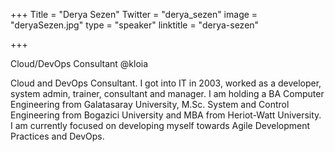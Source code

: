 +++
Title = "Derya Sezen"
Twitter = "derya_sezen"
image = "deryaSezen.jpg"
type = "speaker"
linktitle = "derya-sezen"

+++

Cloud/DevOps Consultant @kloia

Cloud and DevOps Consultant. I got into IT in 2003, worked as a developer, system admin, trainer, consultant and manager. I am holding a BA Computer Engineering from Galatasaray University, M.Sc. System and Control Engineering from Bogazici University and MBA from Heriot-Watt University. I am currently focused on developing myself towards Agile Development Practices and DevOps.